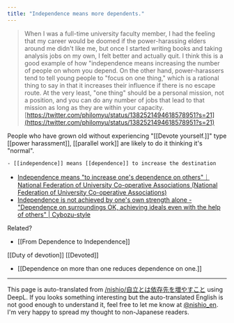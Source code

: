 ```yaml
---
title: "Independence means more dependents."
---
```


> When I was a full-time university faculty member, I had the feeling that my career would be doomed if the power-harassing elders around me didn't like me, but once I started writing books and taking analysis jobs on my own, I felt better and actually quit. I think this is a good example of how "independence means increasing the number of people on whom you depend.
> On the other hand, power-harassers tend to tell young people to "focus on one thing," which is a rational thing to say in that it increases their influence if there is no escape route. At the very least, "one thing" should be a personal mission, not a position, and you can do any number of jobs that lead to that mission as long as they are within your capacity.
[https://twitter.com/philomyu/status/1382521494618578951?s=21](https://twitter.com/philomyu/status/1382521494618578951?s=21)

People who have grown old without experiencing "[[Devote yourself.]]" type [[power harassment]], [[parallel work]] are likely to do it thinking it's "normal".

    - [[independence]] means [[dependence]] to increase the destination

- [Independence means "to increase one's dependence on others"｜National Federation of University Co-operative Associations (National Federation of University Co-operative Associations)](https://www.univcoop.or.jp/parents/kyosai/parents_guide01.html)
- [Independence is not achieved by one's own strength alone - "Dependence on surroundings OK, achieving ideals even with the help of others" | Cybozu-style](https://cybozushiki.cybozu.co.jp/articles/m001192.html)


Related?
- [[From Dependence to Independence]]

[[Duty of devotion]]
[[Devoted]]
- [[Dependence on more than one reduces dependence on one.]]

---
This page is auto-translated from [/nishio/自立とは依存先を増やすこと](https://scrapbox.io/nishio/自立とは依存先を増やすこと) using DeepL. If you looks something interesting but the auto-translated English is not good enough to understand it, feel free to let me know at [@nishio_en](https://twitter.com/nishio_en). I'm very happy to spread my thought to non-Japanese readers.